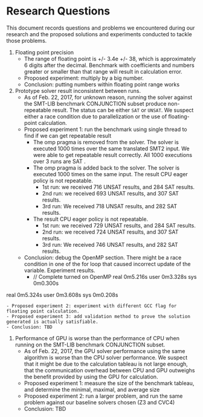 # Research Questions

This document records questions and problems we encountered during our research and the proposed solutions and experiments conducted to tackle those problems.

1. Floating point precision
    - The range of floating point is +/- 3.4e +/- 38, which is approximately 6 digits after the decimal. Benchmark with coefficients and numbers greater or smaller than that range will result in calculation error.
    - Proposed experiment: multiply by a big number.
    - Conclusion: putting numbers within floating point range works
1. Prototype solver result inconsistent between runs.
    - As of Feb. 22, 2017, for unknown reason, running the solver against the SMT-LIB benchmark CONJUNCTION subset produce non-repeatable result. The status can be either `SAT` or `UNSAT`. We suspect either a race condition due to parallelization or the use of floating-point calculation.
    - Proposed experiment 1: run the benchmark using single thread to find if we can get repeatable result
        - The omp pragma is removed from the solver. The solver is executed 1000 times over the same translated SMT2 input. We were able to get repeatable result correctly. All 1000 executions over 3 runs are SAT .
        - The omp pragma is added back to the solver. The solver is executed 1000 times on the same input. The result CPU eager policy is not repeatable.
            - 1st run: we received 716 UNSAT results, and 284 SAT results.
            - 2nd run: we received 693 UNSAT results, and 307 SAT results.
            - 3rd run: We received 718 UNSAT results, and 282 SAT results.
        - The result CPU eager policy is not repeatable.
            - 1st run: we received 729 UNSAT results, and 284 SAT results.
            - 2nd run: we received 724 UNSAT results, and 307 SAT results.
            - 3rd run: We received 746 UNSAT results, and 282 SAT results.
    - Conclusion: debug the OpenMP section. There might be a race condition in one of the for loop that caused incorrect update of the variable. Experiment results.
        - // Complete turned on OpenMP
real    0m5.216s
user    0m3.328s
sys     0m0.300s

real    0m5.324s
user    0m3.608s
sys     0m0.208s

    - Proposed experiment 2: experiment with different GCC flag for floating point calculation.
    - Proposed experiment 3: add validation method to prove the solution generated is actually satisfiable.
    - Conclusion: TBD
1. Performance of GPU is worse than the performance of CPU when running on the SMT-LIB benchmark CONJUNCTION subset.
    - As of Feb. 22, 2017, the GPU solver performance using the same algorithm is worse than the CPU solver performance. We suspect that it might be due to the calculation tableau is not large enough, that the communication overhead between CPU and GPU outweighs the benefit provided by using the GPU for calculation.
    - Proposed experiment 1: measure the size of the benchmark tableau, and determine the minimal, maximal, and average size
    - Proposed experiment 2: run a larger problem, and run the same problem against our baseline solvers chosen (Z3 and CVC4)
    - Conclusion: TBD
